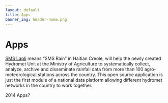 ```yaml
---
layout: default
title: Apps 
banner_img: header-home.png
---
```


Apps
====

[SMS Lapli](http://github.com/gfdrr/sms-lapli) means “SMS Rain” in Haitian Creole, will help the newly created Hydromet Unit at the Ministry of Agriculture to systematically collect, analyze, archive and disseminate rainfall data from more than 100 agro-meteorological stations across the country. This open source application is just the first module of a national data platform allowing different hydromet networks in the country to work together.


2014 Apps?


